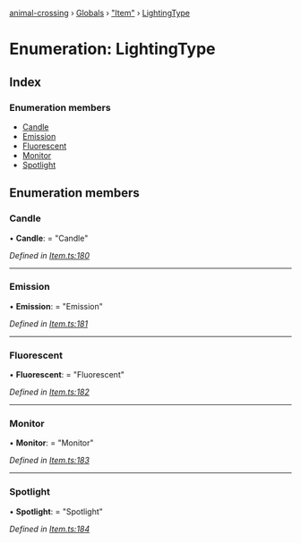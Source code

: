 [animal-crossing](../README.md) › [Globals](../globals.md) › ["Item"](../modules/_item_.md) › [LightingType](_item_.lightingtype.md)

# Enumeration: LightingType

## Index

### Enumeration members

* [Candle](_item_.lightingtype.md#candle)
* [Emission](_item_.lightingtype.md#emission)
* [Fluorescent](_item_.lightingtype.md#fluorescent)
* [Monitor](_item_.lightingtype.md#monitor)
* [Spotlight](_item_.lightingtype.md#spotlight)

## Enumeration members

###  Candle

• **Candle**: = "Candle"

*Defined in [Item.ts:180](https://github.com/Norviah/animal-crossing/blob/b7769d3/module/types/Item.ts#L180)*

___

###  Emission

• **Emission**: = "Emission"

*Defined in [Item.ts:181](https://github.com/Norviah/animal-crossing/blob/b7769d3/module/types/Item.ts#L181)*

___

###  Fluorescent

• **Fluorescent**: = "Fluorescent"

*Defined in [Item.ts:182](https://github.com/Norviah/animal-crossing/blob/b7769d3/module/types/Item.ts#L182)*

___

###  Monitor

• **Monitor**: = "Monitor"

*Defined in [Item.ts:183](https://github.com/Norviah/animal-crossing/blob/b7769d3/module/types/Item.ts#L183)*

___

###  Spotlight

• **Spotlight**: = "Spotlight"

*Defined in [Item.ts:184](https://github.com/Norviah/animal-crossing/blob/b7769d3/module/types/Item.ts#L184)*
